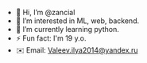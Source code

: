 - 👋 Hi, I’m @zancial
- 👀 I’m interested in ML, web, backend.
- 🌱 I’m currently learning python.
- ⚡ Fun fact: I'm 19 y.o.
- ✉️ Email: Valeev.ilya2014@yandex.ru                
